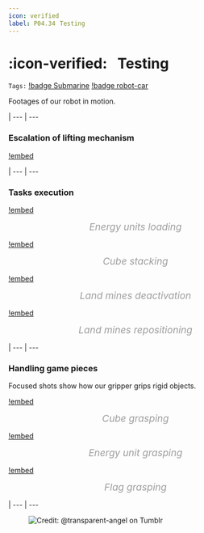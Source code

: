 ```yaml
---
icon: verified
label: P04.34⠀Testing
---
```

# :icon-verified:⠀Testing
`Tags:` [!badge Submarine](/projects/P04-submarine.md) [!badge robot-car]()

Footages of our robot in motion.

<style>
figcaption {
  color: #9D9D9D;
  font-style: italic;
  font-size: 19px;
  padding: 0px;
  text-align: center;
}
</style>

|
--- | ---

### Escalation of lifting mechanism
[!embed](https://youtu.be/us9LYFUomLg)

|
--- | ---

### Tasks execution

[!embed](https://youtu.be/qsDjrVtP0jQ)<figure>
    <figcaption>Energy units loading</figcaption>
</figure>

[!embed](https://youtu.be/dQBpm-p956s)<figure>
    <figcaption>Cube stacking</figcaption>
</figure>

[!embed](https://youtu.be/LNXM1sBJ9nc)<figure>
    <figcaption>Land mines deactivation</figcaption>
</figure>

[!embed](https://youtu.be/wZ9pH-e4YPo)<figure>
    <figcaption>Land mines repositioning</figcaption>
</figure>

|
--- | ---

### Handling game pieces
Focused shots show how our gripper grips rigid objects.

[!embed](https://youtu.be/Y82cVY7u1eI)<figure>
    <figcaption>Cube grasping</figcaption>
</figure>

[!embed](https://youtu.be/qmKltU4DcI0)<figure>
    <figcaption>Energy unit grasping</figcaption>
</figure>

[!embed](https://youtu.be/4e_5RmUtzUo)<figure>
    <figcaption>Flag grasping</figcaption>
</figure>

|
--- | ---

<figure>
    <img src="https://64.media.tumblr.com/d103eb823dce2842c673f409f036857b/tumblr_mzx9wrdwFa1snc5kxo1_1280.gifv" alt="Credit: @transparent-angel on Tumblr">
</figure>
